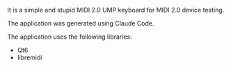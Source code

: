 It is a simple and stupid MIDI 2.0 UMP keyboard for MIDI 2.0 device testing.

The application was generated using Claude Code.

The application uses the following libraries:

- Qt6
- libremidi

